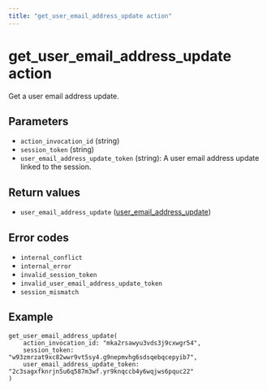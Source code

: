 ```yaml
---
title: "get_user_email_address_update action"
---
```


# get_user_email_address_update action

Get a user email address update.

## Parameters

-   `action_invocation_id` (string)
-   `session_token` (string)
-   `user_email_address_update_token` (string): A user email address update linked to the session.

## Return values

-   `user_email_address_update` ([user_email_address_update](/references/faroe-server-actions/models/user_email_address_update))

## Error codes

-   `internal_conflict`
-   `internal_error`
-   `invalid_session_token`
-   `invalid_user_email_address_update_token`
-   `session_mismatch`

## Example

```
get_user_email_address_update(
    action_invocation_id: "mka2rsawyu3vds3j9cxwgr54",
    session_token: "w93zmrzat9xc82wwr9vt5sy4.g9nepmvhg6sdsqebqcepyib7",
    user_email_address_update_token: "2c3sagxfknrjn5u6q587m3wf.yr9knqccb4y6wqjws6pquc22"
)
```

